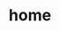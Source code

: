 ---
layout: home

title: home
lang: zh-CN
hero:
  name: yuyue
  text: 快速搭建
  tagline: vue、react项目
  actions:
    - theme: brand
      text: Get Started
      link: zh-CN/template/installation
    - theme: alt
      text: View on GitHub
      link: https://github.com/yuyueyanyun/vue-templates
features:
- title: 关于我
  details: 希望和大家称为好朋友。
- title: 算法
  details: 一天一道算法题。
- title: 生活点点滴滴
  details: 记录生活中美好的时刻。
footer: MIT Licensed | Copyright © 2023-present lei
---